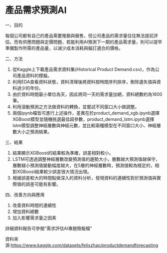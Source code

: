 # 產品需求預測AI

一、目的

每個公司都有自己的產品需要推銷與銷售，但公司產品的需求量往往無法提前評估，而有供應問題與定價問題，若能利用AI預測下一期的產品需求量，則可以提早準備製作所需的產品量，以減少成本消耗與擬訂適合的價格。

二、方法
1. 從Kaggle上下載產品需求資料集(Historical Product Demand.csv)，作為公司產品資料的模擬。
2. 利用EDA查看資料狀態，資料清理後將資料按時間序列排序，刪除遺失值與資料過少的年份。
3. 由於資料時間最小單位為天，因此將同一天的需求量加總，資料總數約為1600筆。
4. 利用滾動預測之方法做資料的轉換，並嘗試不同窗口大小做調整。
5. 兩個ipynb檔皆可進行上述操作，差異在於product_demand_xgb.ipynb選擇XGBoost模型並隨機挑選最佳超參數，product_demand_lstm.ipynb選擇lstm模型調整神經層數與神經元數，並比較兩種模型在不同窗口大小、神經層數大小之預測結果。

三、結果
1. 結果顯示XGBoost的結果較為準確，誤差相對較小。
2. LSTM可透過調整神經層數改變預測值的趨勢大小，層數越大預測值越保守，層數越小預測值變動幅度越大，在5層的神經層數時，預測值較為穩定的，相對XGBoost結果較少誤差很大情況出現。
3. 根據誤差較大的時間點做深入的資料分析，發現資料的連續性對於預測值與實際值的誤差可能有影響。

四、改善方向與應用
1. 改善資料時間的連續性
2. 增加資料總數
3. 加入影響需求量之因素

詳細資料報告可參閱"需求評估AI專題簡報檔"

資料來源:https://www.kaggle.com/datasets/felixzhao/productdemandforecasting


   
